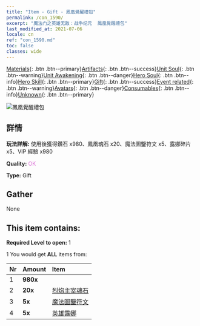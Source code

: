 ```yaml
---
title: "Item - Gift - 鳳凰覺醒禮包"
permalink: /con_1590/
excerpt: "魔法门之英雄无敌：战争纪元  鳳凰覺醒禮包"
last_modified_at: 2021-07-06
locale: cn
ref: "con_1590.md"
toc: false
classes: wide
---
```

 [Materials](/ItemsCN/){: .btn .btn--primary}[Artifacts](/ItemsCN/Artifacts/){: .btn .btn--success}[Unit Soul](/ItemsCN/UnitSoul/){: .btn .btn--warning}[Unit Awakening](/ItemsCN/UnitAwakening/){: .btn .btn--danger}[Hero Soul](/ItemsCN/HeroSoul/){: .btn .btn--info}[Hero Skill](/ItemsCN/HeroSkill/){: .btn .btn--primary}[Gift](/ItemsCN/Gift/){: .btn .btn--success}[Event related](/ItemsCN/Events/){: .btn .btn--warning}[Avatars](/ItemsCN/Avatars/){: .btn .btn--danger}[Consumables](/ItemsCN/Consumables/){: .btn .btn--info}[Unknown](/ItemsCN/Unknown/){: .btn .btn--primary}

 ![鳳凰覺醒禮包](/images/t/i_907202.png)

## 詳情
 **玩法詳解:** 使用後獲得鑽石 x980、鳳凰魂石 x20、魔法圖鑒符文 x5、露娜碎片 x5、VIP 經驗 x980

 **Quality:** <span style="color: #DA70D6">OK</span>

 **Type:** Gift

## Gather

  None

## This item contains:

 **Required Level to open:** 1

 1 You would get **ALL** items  from:

  | Nr | Amount |     Item    |
  |:---|:-------|:------------|
  | 1 |  **980x** | <i class="fas fa-gem"/> |  | 
  | 2 |  **20x** | [烈焰主宰魂石](/cn/Items/unt_348/) |  | 
  | 3 |  **5x** | [魔法圖鑒符文](/cn/Items/con_746/) |  | 
  | 4 |  **5x** | [英雄露娜](/cn/Items/her_378/) |  | 
